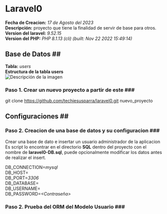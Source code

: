 # Laravel0 <br />
**Fecha de Creacion:** _17 de Agosto del 2023_ <br />
**Descripción:** proyecto que tiene la finalidad de servir de base para otros.<br />
**Version del laravel:** _9.52.15_ <br />
**Version del PHP:** _PHP 8.1.13 (cli) (built: Nov 22 2022 15:49:14)_ <br />

## Base de Datos ## <br />
**Tabla:** _users_ <br />
**Estructura de la tabla users** <br />
<image src="./sql/users.png" alt="Descripción de la imagen">

### Paso 1. Crear un nuevo proyecto a partir de este ### <br />
git clone https://github.com/techjesusparra/laravel0.git nuevo_proyecto <br />

## Configuraciones ## <br />
### Paso 2. Creacion de una base de datos y su configuracion ### <br />
Crear una base de dato e insertar un usuario administrador de la aplicacion
Es script lo encontrar en el directorio **SQL** dentro del proyecto con el nombre de **laravel0-DB.sql**, puede opcionalmente modificar los datos antes de realizar el insert.

DB_CONNECTION=_mysql_ <br />
DB_HOST=_<Servidor de la base de datos>_ <br />
DB_PORT=_3306_ <br />
DB_DATABASE=_<Nombre de la base de datos>_ <br />
DB_USERNAME=_<Usuario de la base de datos>_ <br />
DB_PASSWORD=_<Contraseña>_ <br />

### Paso 2. Prueba del ORM del Modelo Usuario ### <br />
